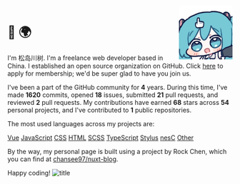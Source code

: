 <img align="right" width="120" height="120" src="https://raw.githubusercontent.com/songdaochuanshu/img/main/miku.gif" alt="Miku">

# 👋 🌍

I'm 松岛川树. I'm a freelance web developer based in China. I established an open source organization on GitHub. Click [here](https://github.com/Magic-Academy/.github/issues/new?assignees=&labels=invite%20me%20to%20the%20organisation&template=invitation.yml&title=Please%20invite%20me%20to%20the%20GitHub%20Community%20Organization) to apply for membership; we'd be super glad to have you join us.

I've been a part of the GitHub community for **4** years. During this time, I've made **1620** commits, opened **18** issues, submitted **21** pull requests, and reviewed **2** pull requests. My contributions have earned **68** stars across **54** personal projects, and I've contributed to **1** public repositories.

The most used languages across my projects are:

[Vue](https://img.shields.io/static/v1?style=flat-square&label=Vue&color=555&labelColor=%2341b883&message=40.6%25)
[JavaScript](https://img.shields.io/static/v1?style=flat-square&label=JavaScript&color=555&labelColor=%23f1e05a&message=23.1%25)
[CSS](https://img.shields.io/static/v1?style=flat-square&label=CSS&color=555&labelColor=%23663399&message=10.6%25)
[HTML](https://img.shields.io/static/v1?style=flat-square&label=HTML&color=555&labelColor=%23e34c26&message=5.4%25)
[SCSS](https://img.shields.io/static/v1?style=flat-square&label=SCSS&color=555&labelColor=%23c6538c&message=4.9%25)
[TypeScript](https://img.shields.io/static/v1?style=flat-square&label=TypeScript&color=555&labelColor=%233178c6&message=4.1%25)
[Stylus](https://img.shields.io/static/v1?style=flat-square&label=Stylus&color=555&labelColor=%23ff6347&message=3.4%25)
[nesC](https://img.shields.io/static/v1?style=flat-square&label=nesC&color=555&labelColor=%2394B0C7&message=3.1%25)
[Other](https://img.shields.io/static/v1?style=flat-square&label=Other&color=555&labelColor=%23ededed&message=4.3%25)

By the way, my personal page is built using a project by Rock Chen, which you can find at [chansee97/nuxt-blog](https://github.com/chansee97/nuxt-blog).

Happy coding!
![title](https://raw.githack.com/songdaochuanshu/songdaochuanshu/main/github-contribution-grid-snake.svg)